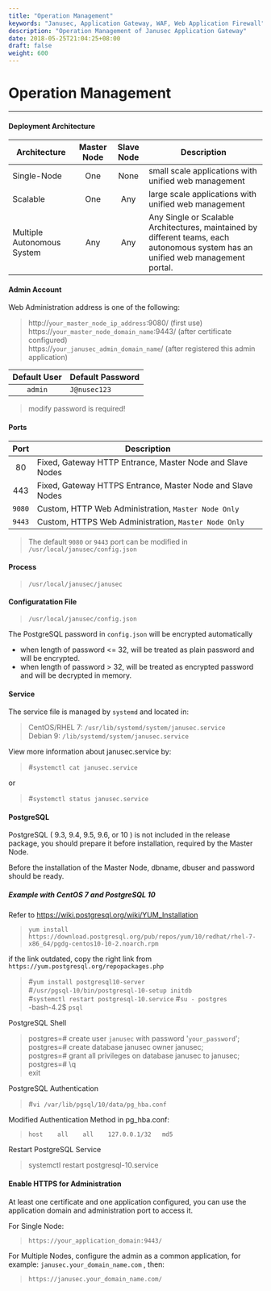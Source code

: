 ```yaml
---
title: "Operation Management"
keywords: "Janusec, Application Gateway, WAF, Web Application Firewall"
description: "Operation Management of Janusec Application Gateway"
date: 2018-05-25T21:04:25+08:00
draft: false
weight: 600
---
```


# Operation Management  
----  

#### Deployment Architecture
| Architecture | Master Node | Slave Node | Description |
|--------------|:-----------:|:----------:|-------------|
| Single-Node  | One         | None       | small scale applications with unified web management |
| Scalable     | One         | Any        | large scale applications with unified web management |
| Multiple Autonomous System | Any    |  Any  |  Any Single or Scalable Architectures, maintained by different teams, each autonomous system has an unified web management portal.  |   


#### Admin Account  
Web Administration address is one of the following:   

> http://`your_master_node_ip_address`:9080/    (first use)
> https://`your_master_node_domain_name`:9443/  (after certificate configured)   
> https://`your_janusec_admin_domain_name`/   (after registered this admin application)   

| Default User  | Default Password |
|:-----:|------|
| `admin` | `J@nusec123` |

> modify password is required!      

#### Ports
| Port  | Description |
|:-----:|------|
|80     | Fixed, Gateway HTTP Entrance, Master Node and Slave Nodes    |
|443    | Fixed, Gateway HTTPS Entrance, Master Node and Slave Nodes   |
|`9080` | Custom, HTTP Web Administration, `Master Node Only`          |
|`9443` | Custom, HTTPS  Web Administration, `Master Node Only`        |  


> The default `9080` or `9443` port can be modified in `/usr/local/janusec/config.json`   

#### Process
> `/usr/local/janusec/janusec`  

#### Configuratation File
> `/usr/local/janusec/config.json`   

The PostgreSQL password in `config.json` will be encrypted automatically   

* when length of password \<= 32, will be treated as plain password and will be encrypted.  
* when length of password \> 32, will be treated as encrypted password and will be decrypted in memory.    


#### Service
The service file is managed by `systemd` and located in:

> CentOS/RHEL 7: `/usr/lib/systemd/system/janusec.service`     
> Debian 9: `/lib/systemd/system/janusec.service`    

View more information about janusec.service by:  

> #`systemctl cat janusec.service`   

or   

> #`systemctl status janusec.service`  

#### PostgreSQL
PostgreSQL ( 9.3, 9.4, 9.5, 9.6, or 10 ) is not included in the release package, you should prepare it before installation, required by the Master Node.   

Before the installation of the Master Node, dbname, dbuser and password should be ready.  

##### Example with CentOS 7 and PostgreSQL 10
Refer to https://wiki.postgresql.org/wiki/YUM_Installation

> `yum install https://download.postgresql.org/pub/repos/yum/10/redhat/rhel-7-x86_64/pgdg-centos10-10-2.noarch.rpm`  

if the link outdated, copy the right link from `https://yum.postgresql.org/repopackages.php`     

> #`yum install postgresql10-server`   
> #`/usr/pgsql-10/bin/postgresql-10-setup initdb`   
> #`systemctl restart postgresql-10.service`
> #`su - postgres`  
> -bash-4.2$ `psql`   


PostgreSQL Shell   

> postgres=\# create user `janusec` with password '`your_password`';  
> postgres=\# create database janusec owner janusec;   
> postgres=\# grant all privileges on database janusec to janusec;  
> postgres=\# \q   
> exit  

PostgreSQL Authentication  

> #`vi /var/lib/pgsql/10/data/pg_hba.conf`  

Modified Authentication Method in pg_hba.conf:     

> `host    all    all    127.0.0.1/32   md5`     

Restart PostgreSQL Service  

> systemctl restart postgresql-10.service    


#### Enable HTTPS for Administration 
At least one certificate and one application configured, you can use the application domain and administration port to access it.  

For Single Node:  

> `https://your_application_domain:9443/`   

For Multiple Nodes, configure the admin as a common application, for example: `janusec.your_domain_name.com` , then:   

> `https://janusec.your_domain_name.com/`   


